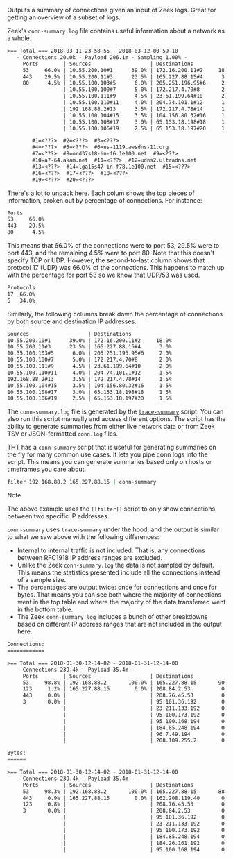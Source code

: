 
Outputs a summary of connections given an input of Zeek logs. Great for getting an overview of a subset of logs.

Zeek's `conn-summary.log` file contains useful information about a network as a whole.

```txt
>== Total === 2018-03-11-23-58-55 - 2018-03-12-00-59-10
   - Connections 20.0k - Payload 206.1m - Sampling 1.00% -
     Ports        | Sources                   | Destinations              | Services           | Protocols | States        |
     53     66.0% | 10.55.200.10#1      39.0% | 172.16.200.11#2     18.0% | dns          66.0% | 17  66.0% | SF      78.5% | 
     443    29.5% | 10.55.200.11#3      23.5% | 165.227.88.15#4      3.0% | ssl          26.0% | 6   34.0% | S0      18.5% | 
     80      4.5% | 10.55.100.103#5      6.0% | 205.251.196.95#6     2.0% | http          7.5% |           | RSTO     2.5% | 
                  | 10.55.100.100#7      5.0% | 172.217.4.70#8       2.0% | -             0.5% |           | RSTR     0.5% | 
                  | 10.55.100.111#9      4.5% | 23.61.199.64#10      2.0% |                    |           |               | 
                  | 10.55.100.110#11     4.0% | 204.74.101.1#12      1.5% |                    |           |               | 
                  | 192.168.88.2#13      3.5% | 172.217.4.78#14      1.5% |                    |           |               | 
                  | 10.55.100.104#15     3.5% | 104.156.80.32#16     1.5% |                    |           |               | 
                  | 10.55.100.108#17     3.0% | 65.153.18.198#18     1.5% |                    |           |               | 
                  | 10.55.100.106#19     2.5% | 65.153.18.197#20     1.5% |                    |           |               | 

        #1=<???>  #2=<???>  #3=<???>  
        #4=<???>  #5=<???>  #6=ns-1119.awsdns-11.org  
        #7=<???>  #8=ord37s18-in-f6.1e100.net  #9=<???>  
        #10=a7-64.akam.net  #11=<???>  #12=udns2.ultradns.net  
        #13=<???>  #14=lga15s47-in-f78.1e100.net  #15=<???>  
        #16=<???>  #17=<???>  #18=<???>  
        #19=<???>  #20=<???>  
```

There's a lot to unpack here. Each colum shows the top pieces of information, broken out by percentage of connections. For instance:

```txt
Ports        
53     66.0% 
443    29.5% 
80      4.5% 
```

This means that 66.0% of the connections were to port 53, 29.5% were to port 443, and the remaining 4.5% were to port 80. Note that this doesn't specify TCP or UDP. However, the second-to-last column shows that protocol 17 (UDP) was 66.0% of the connections. This happens to match up with the percentage for port 53 so we know that UDP/53 was used.

```txt
Protocols 
17  66.0% 
6   34.0% 
```

Similarly, the following columns break down the percentage of connections by both source and destination IP addresses.

```txt
Sources                   | Destinations              
10.55.200.10#1      39.0% | 172.16.200.11#2     18.0% 
10.55.200.11#3      23.5% | 165.227.88.15#4      3.0% 
10.55.100.103#5      6.0% | 205.251.196.95#6     2.0% 
10.55.100.100#7      5.0% | 172.217.4.70#8       2.0% 
10.55.100.111#9      4.5% | 23.61.199.64#10      2.0% 
10.55.100.110#11     4.0% | 204.74.101.1#12      1.5% 
192.168.88.2#13      3.5% | 172.217.4.78#14      1.5% 
10.55.100.104#15     3.5% | 104.156.80.32#16     1.5% 
10.55.100.108#17     3.0% | 65.153.18.198#18     1.5% 
10.55.100.106#19     2.5% | 65.153.18.197#20     1.5% 
```

The `conn-summary.log` file is generated by the [`trace-summary`](https://github.com/zeek/trace-summary) script. You can also run this script manually and access different options. The script has the ability to generate summaries from either live network data or from Zeek TSV or JSON-formatted `conn.log` files.

THT has a `conn-summary` script that is useful for generating summaries on the fly for many common use cases.  It lets you pipe conn logs into the script. This means you can generate summaries based only on hosts or timeframes you care about.

```bash
filter 192.168.88.2 165.227.88.15 | conn-summary
```

> [!NOTE]
> The above example uses the `[[filter]]` script to only show connections between two specific IP addresses.

`conn-summary` uses `trace-summary` under the hood, and the output is similar to what we saw above with the following differences:
- Internal to internal traffic is not included. That is, any connections between RFC1918 IP address ranges are excluded.
- Unlike the Zeek `conn-summary.log` the data is not sampled by default. This means the statistics presented include all the connections instead of a sample size.
- The percentages are output twice: once for connections and once for bytes. That means you can see both where the majority of connections went in the top table and where the majority of the data transferred went in the bottom table.
- The Zeek `conn-summary.log` includes a bunch of other breakdowns based on different IP address ranges that are not included in the output here.

```txt
Connections:
============

>== Total === 2018-01-30-12-14-02 - 2018-01-31-12-14-00
   - Connections 239.4k - Payload 35.4m - 
     Ports        | Sources                   | Destinations              | Services           | Protocols | States        |
     53     98.8% | 192.168.88.2       100.0% | 165.227.88.15       90.9% | dns          98.8% | 17 100.0% | SF      99.8% | 
     123     1.2% | 165.227.88.15        0.0% | 208.84.2.53          0.5% | ntp           1.2% | 6    0.0% | S0       0.1% | 
     443     0.0% |                           | 208.76.45.53         0.5% | ssl           0.0% | 1    0.0% | REJ      0.0% | 
     3       0.0% |                           | 95.101.36.192        0.2% | -             0.0% |           | OTH      0.0% | 
                  |                           | 23.211.133.192       0.1% |                    |           |               | 
                  |                           | 95.100.173.192       0.1% |                    |           |               | 
                  |                           | 95.100.168.194       0.1% |                    |           |               | 
                  |                           | 184.85.248.194       0.1% |                    |           |               | 
                  |                           | 96.7.49.194          0.1% |                    |           |               | 
                  |                           | 208.109.255.2        0.1% |                    |           |               | 

Bytes:
======

>== Total === 2018-01-30-12-14-02 - 2018-01-31-12-14-00
   - Connections 239.4k - Payload 35.4m - 
     Ports        | Sources                   | Destinations              | Services           | Protocols | States        |
     53     98.3% | 192.168.88.2       100.0% | 165.227.88.15       88.2% | dns          98.3% | 17  99.1% | SF     100.0% | 
     443     0.9% | 165.227.88.15        0.0% | 162.208.119.40       0.9% | ssl           0.9% | 6    0.9% | OTH      0.0% | 
     123     0.8% |                           | 208.76.45.53         0.4% | ntp           0.8% | 1    0.0% | S0       0.0% | 
     3       0.0% |                           | 208.84.2.53          0.4% | -             0.0% |           | REJ      0.0% | 
                  |                           | 95.101.36.192        0.2% |                    |           |               | 
                  |                           | 23.211.133.192       0.2% |                    |           |               | 
                  |                           | 95.100.173.192       0.2% |                    |           |               | 
                  |                           | 184.85.248.194       0.2% |                    |           |               | 
                  |                           | 184.26.161.192       0.2% |                    |           |               | 
                  |                           | 95.100.168.194       0.2% |                    |           |               | 
```

<!-- 
TODO:
Expand on use cases.
Investigate more trace-summary options:
--external - filter out internal to internal traffic (this by default)
--exclude-nets
--intervals - not sure what this would do
--ports - filter out extraneous noise
--resolve-host-names - Does on the fly PTR requests. 
--tcp - could filter out UDP noise
--udp
--min-time - would be useful for incidents
--max-time

Switch this around so it just explains the script output and notes the relation to trace-summary afterwards.
Don't make trace-summary the first focus.
-->
